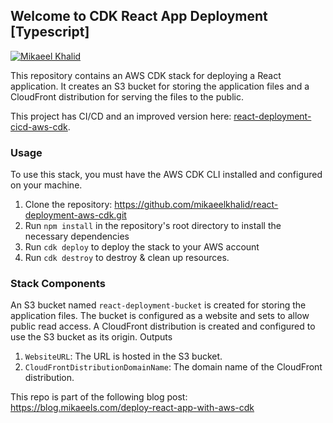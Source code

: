 ## Welcome to CDK React App Deployment [Typescript]

[![Mikaeel Khalid](https://badgen.now.sh/badge/by/mikaeelkhalid/purple)](#)

This repository contains an AWS CDK stack for deploying a React application. It creates an S3 bucket for storing the application files and a CloudFront distribution for serving the files to the public.

This project has CI/CD and an improved version here: [react-deployment-cicd-aws-cdk](https://github.com/mikaeelkhalid/react-deployment-cicd-aws-cdk).

### Usage

To use this stack, you must have the AWS CDK CLI installed and configured on your machine.

1. Clone the repository: https://github.com/mikaeelkhalid/react-deployment-aws-cdk.git
2. Run `npm install` in the repository's root directory to install the necessary dependencies
3. Run `cdk deploy` to deploy the stack to your AWS account
4. Run `cdk destroy` to destroy & clean up resources.


### Stack Components

An S3 bucket named `react-deployment-bucket` is created for storing the application files. The bucket is configured as a website and sets to allow public read access.
A CloudFront distribution is created and configured to use the S3 bucket as its origin.
Outputs

1. `WebsiteURL`: The URL is hosted in the S3 bucket.
2. `CloudFrontDistributionDomainName`: The domain name of the CloudFront distribution.

This repo is part of the following blog post: https://blog.mikaeels.com/deploy-react-app-with-aws-cdk
